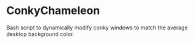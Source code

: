 # ConkyChameleon
Bash script to dynamically modify conky windows to match the average desktop background color.
